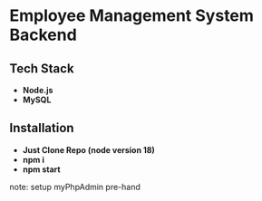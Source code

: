 # Employee Management System Backend

## Tech Stack

- **Node.js**
- **MySQL**

## Installation
- **Just Clone Repo (node version 18)**
- **npm i**
- **npm start**

note: setup myPhpAdmin pre-hand
